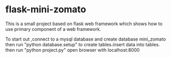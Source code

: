 # flask-mini-zomato
This is a small project based on  flask web framework which shows how to use primary component of a web framework.

To start out ,connect to a mysql database and create database mini_zomato
then run "python database.setup" to create tables.insert  data into tables. 
then run "python project.py"
open browser with localhost:8000
